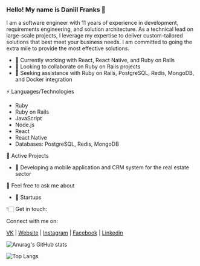 ### Hello! My name is Daniil Franks 👋

I am a software engineer with 11 years of experience in development, requirements engineering, and solution architecture. As a technical lead on large-scale projects, I leverage my expertise to deliver custom-tailored solutions that best meet your business needs. I am committed to going the extra mile to provide the most effective solutions.

- 🔭 Currently working with React, React Native, and Ruby on Rails
- 👯 Looking to collaborate on Ruby on Rails projects 
- 🤔 Seeking assistance with Ruby on Rails, PostgreSQL, Redis, MongoDB, and Docker integration

⚡ Languages/Technologies

- Ruby
- Ruby on Rails
- JavaScript
- Node.js
- React
- React Native
- Databases: PostgreSQL, Redis, MongoDB

👀 Active Projects

- 🌱 Developing a mobile application and CRM system for the real estate sector

💬 Feel free to ask me about

- 🌱 Startups

👇🏻 Get in touch:

Connect with me on:

   [VK](https://vk.com/daniilfranks "website") | [Website](https://daniilfranks.ru "website") | [Instagram](http://instagram.com/daniilfranks "instagram") | [Facebook](https://www.facebook.com/daniilfranxx/ "fb") | [Linkedin](https://www.linkedin.com/in/daniilfranks/ "linkedin")

![Anurag's GitHub stats](https://github-readme-stats.vercel.app/api?username=daniilfranks&show_icons=true&theme=radical)

![Top Langs](https://github-readme-stats.vercel.app/api/top-langs/?daniilfranks=anuraghazra&layout=compact&theme=radical)
